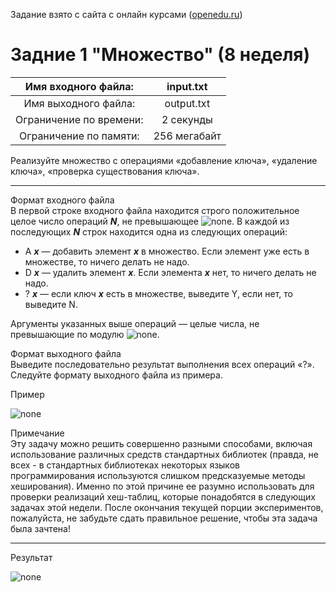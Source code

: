 Задание взято с сайта с онлайн курсами ([openedu.ru](https://courses.openedu.ru))

# Задние 1 "Множество" (8 неделя)
| Имя входного файла: | input.txt |
|:--------------------:|:----------:|
| Имя выходного файла: | output.txt |
| Ограничение по времени: | 2 секунды |
| Ограничение по памяти: | 256 мегабайт |

Реализуйте множество с операциями «добавление ключа», «удаление ключа», «проверка существования ключа».
__________________
Формат входного файла  
В первой строке входного файла находится строго положительное целое число операций ***N***, не превышающее ![none](https://github.com/Bloodies/University.Projects/blob/master/Course%202/AaDS%20(Algorithms%20and%20data%20structures)/Algorithms%20Practice%20(ITMO)/Resources/txt_w8_t1_1.png). В каждой из последующих ***N*** строк находится одна из следующих операций:

* A ***x*** — добавить элемент ***x*** в множество. Если элемент уже есть в множестве, то ничего делать не надо.
* D ***x*** — удалить элемент ***x***. Если элемента ***x*** нет, то ничего делать не надо.
* ? ***x*** — если ключ ***x*** есть в множестве, выведите Y, если нет, то выведите N.

Аргументы указанных выше операций — целые числа, не превышающие по модулю ![none](https://github.com/Bloodies/University.Projects/blob/master/Course%202/AaDS%20(Algorithms%20and%20data%20structures)/Algorithms%20Practice%20(ITMO)/Resources/txt_w8_t1_2.png).

Формат выходного файла  
Выведите последовательно результат выполнения всех операций «?». Следуйте формату выходного файла из примера.

Пример

![none](https://github.com/Bloodies/University.Projects/blob/master/Course%202/AaDS%20(Algorithms%20and%20data%20structures)/Algorithms%20Practice%20(ITMO)/Resources/format_w9_t3.png)

Примечание  
Эту задачу можно решить совершенно разными способами, включая использование различных средств стандартных библиотек (правда, не всех - в стандартных библиотеках некоторых языков программирования используются слишком предсказуемые методы хеширования). Именно по этой причине ее разумно использовать для проверки реализаций хеш-таблиц, которые понадобятся в следующих задачах этой недели. После окончания текущей порции экспериментов, пожалуйста, не забудьте сдать правильное решение, чтобы эта задача была зачтена!
__________________
Результат

![none](https://github.com/Bloodies/University.Projects/blob/master/Course%202/AaDS%20(Algorithms%20and%20data%20structures)/Algorithms%20Practice%20(ITMO)/Resources/result_w9_t3.png)